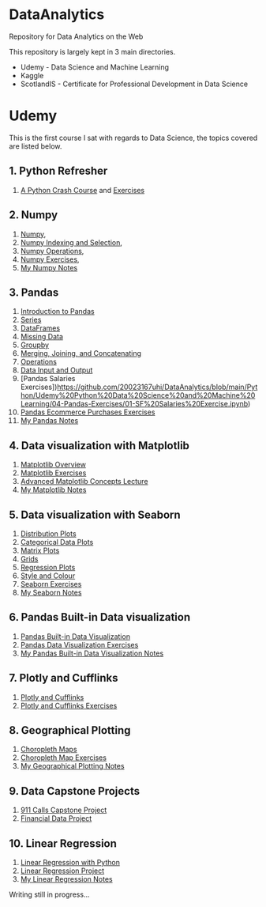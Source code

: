 # DataAnalytics
Repository for Data Analytics on the Web

This repository is largely kept in 3 main directories.

* Udemy - Data Science and Machine Learning
* Kaggle
* ScotlandIS - Certificate for Professional Development in Data Science

# Udemy

This is the first course I sat with regards to Data Science, the topics covered are listed below.

## 1. Python Refresher

1. [A Python Crash Course](https://github.com/20023167uhi/DataAnalytics/blob/main/Python/Udemy%20Python%20Data%20Science%20and%20Machine%20Learning/01-Python-Crash-Course/01-Python%20Crash%20Course.ipynb) and [Exercises](https://github.com/20023167uhi/DataAnalytics/blob/main/Python/Udemy%20Python%20Data%20Science%20and%20Machine%20Learning/01-Python-Crash-Course/02-Python%20Crash%20Course%20Exercises.ipynb)

## 2. Numpy

1. [Numpy](https://github.com/20023167uhi/DataAnalytics/blob/main/Python/Udemy%20Python%20Data%20Science%20and%20Machine%20Learning/02-Python-for-Data-Analysis-NumPy/01-NumPy%20Arrays.ipynb), 
2. [Numpy Indexing and Selection](https://github.com/20023167uhi/DataAnalytics/blob/main/Python/Udemy%20Python%20Data%20Science%20and%20Machine%20Learning/02-Python-for-Data-Analysis-NumPy/02-Numpy%20Indexing%20and%20Selection.ipynb), 
3. [Numpy Operations](https://github.com/20023167uhi/DataAnalytics/blob/main/Python/Udemy%20Python%20Data%20Science%20and%20Machine%20Learning/02-Python-for-Data-Analysis-NumPy/03-Numpy%20Operations.ipynb), 
4. [Numpy Exercises](https://github.com/20023167uhi/DataAnalytics/blob/main/Python/Udemy%20Python%20Data%20Science%20and%20Machine%20Learning/02-Python-for-Data-Analysis-NumPy/04-Numpy%20Exercises.ipynb),
5. [My Numpy Notes](https://github.com/20023167uhi/DataAnalytics/blob/main/Python/Udemy%20Python%20Data%20Science%20and%20Machine%20Learning/02-Python-for-Data-Analysis-NumPy/Data%20Analysis%20and%20Numpy%20notes.ipynb) 

## 3. Pandas

1. [Introduction to Pandas](https://github.com/20023167uhi/DataAnalytics/blob/main/Python/Udemy%20Python%20Data%20Science%20and%20Machine%20Learning/03-Python-for-Data-Analysis-Pandas/01-Introduction%20to%20Pandas.ipynb)
2. [Series](https://github.com/20023167uhi/DataAnalytics/blob/main/Python/Udemy%20Python%20Data%20Science%20and%20Machine%20Learning/03-Python-for-Data-Analysis-Pandas/02-Series.ipynb)
3. [DataFrames](https://github.com/20023167uhi/DataAnalytics/blob/main/Python/Udemy%20Python%20Data%20Science%20and%20Machine%20Learning/03-Python-for-Data-Analysis-Pandas/03-DataFrames.ipynb)
4. [Missing Data](https://github.com/20023167uhi/DataAnalytics/blob/main/Python/Udemy%20Python%20Data%20Science%20and%20Machine%20Learning/03-Python-for-Data-Analysis-Pandas/04-Missing%20Data.ipynb)
5. [Groupby](https://github.com/20023167uhi/DataAnalytics/blob/main/Python/Udemy%20Python%20Data%20Science%20and%20Machine%20Learning/03-Python-for-Data-Analysis-Pandas/05-Groupby.ipynb)
6. [Merging, Joining, and Concatenating](https://github.com/20023167uhi/DataAnalytics/blob/main/Python/Udemy%20Python%20Data%20Science%20and%20Machine%20Learning/03-Python-for-Data-Analysis-Pandas/06-Merging%2C%20Joining%2C%20and%20Concatenating.ipynb)
7. [Operations](https://github.com/20023167uhi/DataAnalytics/blob/main/Python/Udemy%20Python%20Data%20Science%20and%20Machine%20Learning/03-Python-for-Data-Analysis-Pandas/07-Operations.ipynb)
8. [Data Input and Output](https://github.com/20023167uhi/DataAnalytics/blob/main/Python/Udemy%20Python%20Data%20Science%20and%20Machine%20Learning/03-Python-for-Data-Analysis-Pandas/08-Data%20Input%20and%20Output.ipynb)
9. [Pandas Salaries Exercises])https://github.com/20023167uhi/DataAnalytics/blob/main/Python/Udemy%20Python%20Data%20Science%20and%20Machine%20Learning/04-Pandas-Exercises/01-SF%20Salaries%20Exercise.ipynb)
10. [Pandas Ecommerce Purchases Exercises](https://github.com/20023167uhi/DataAnalytics/blob/main/Python/Udemy%20Python%20Data%20Science%20and%20Machine%20Learning/04-Pandas-Exercises/03-Ecommerce%20Purchases%20Exercise%20.ipynb)
11. [My Pandas Notes](https://github.com/20023167uhi/DataAnalytics/blob/main/Python/Udemy%20Python%20Data%20Science%20and%20Machine%20Learning/03-Python-for-Data-Analysis-Pandas/Pandas%20notes.ipynb)

## 4. Data visualization with Matplotlib

1. [Matplotlib Overview](https://github.com/20023167uhi/DataAnalytics/blob/main/Python/Udemy%20Python%20Data%20Science%20and%20Machine%20Learning/05-Data-Visualization-with-Matplotlib/01-Matplotlib%20Concepts%20Lecture.ipynb)
2. [Matplotlib Exercises](https://github.com/20023167uhi/DataAnalytics/blob/main/Python/Udemy%20Python%20Data%20Science%20and%20Machine%20Learning/05-Data-Visualization-with-Matplotlib/02-Matplotlib%20Exercises.ipynb)
3. [Advanced Matplotlib Concepts Lecture](https://github.com/20023167uhi/DataAnalytics/blob/main/Python/Udemy%20Python%20Data%20Science%20and%20Machine%20Learning/05-Data-Visualization-with-Matplotlib/04-Advanced%20Matplotlib%20Concepts.ipynb)
4. [My Matplotlib Notes](https://github.com/20023167uhi/DataAnalytics/blob/main/Python/Udemy%20Python%20Data%20Science%20and%20Machine%20Learning/05-Data-Visualization-with-Matplotlib/Matplotlib%20notes.ipynb)

## 5. Data visualization with Seaborn

1. [Distribution Plots](https://github.com/20023167uhi/DataAnalytics/blob/main/Python/Udemy%20Python%20Data%20Science%20and%20Machine%20Learning/06-Data-Visualization-with-Seaborn/01-Distribution%20Plots.ipynb)
2. [Categorical Data Plots](https://github.com/20023167uhi/DataAnalytics/blob/main/Python/Udemy%20Python%20Data%20Science%20and%20Machine%20Learning/06-Data-Visualization-with-Seaborn/02-Categorical%20Plots.ipynb)
3. [Matrix Plots](https://github.com/20023167uhi/DataAnalytics/blob/main/Python/Udemy%20Python%20Data%20Science%20and%20Machine%20Learning/06-Data-Visualization-with-Seaborn/03-Matrix%20Plots.ipynb)
4. [Grids](https://github.com/20023167uhi/DataAnalytics/blob/main/Python/Udemy%20Python%20Data%20Science%20and%20Machine%20Learning/06-Data-Visualization-with-Seaborn/04-Grids.ipynb)
5. [Regression Plots](https://github.com/20023167uhi/DataAnalytics/blob/main/Python/Udemy%20Python%20Data%20Science%20and%20Machine%20Learning/06-Data-Visualization-with-Seaborn/05-Regression%20Plots.ipynb)
6. [Style and Colour](https://github.com/20023167uhi/DataAnalytics/blob/main/Python/Udemy%20Python%20Data%20Science%20and%20Machine%20Learning/06-Data-Visualization-with-Seaborn/06-Style%20and%20Color.ipynb)
7. [Seaborn Exercises](https://github.com/20023167uhi/DataAnalytics/blob/main/Python/Udemy%20Python%20Data%20Science%20and%20Machine%20Learning/06-Data-Visualization-with-Seaborn/07-Seaborn%20Exercises.ipynb)
8. [My Seaborn Notes](https://github.com/20023167uhi/DataAnalytics/blob/main/Python/Udemy%20Python%20Data%20Science%20and%20Machine%20Learning/06-Data-Visualization-with-Seaborn/My%20Seaeborn%20Plot%20Notes.ipynb)

## 6. Pandas Built-in Data visualization

1. [Pandas Built-in Data Visualization](https://github.com/20023167uhi/DataAnalytics/blob/main/Python/Udemy%20Python%20Data%20Science%20and%20Machine%20Learning/07-Pandas-Built-in-Data-Viz/01-Pandas%20Built-in%20Data%20Visualization.ipynb)
2. [Pandas Data Visualization Exercises](https://github.com/20023167uhi/DataAnalytics/blob/main/Python/Udemy%20Python%20Data%20Science%20and%20Machine%20Learning/07-Pandas-Built-in-Data-Viz/02-Pandas%20Data%20Visualization%20Exercise.ipynb)
3. [My Pandas Built-in Data Visualization Notes](https://github.com/20023167uhi/DataAnalytics/blob/main/Python/Udemy%20Python%20Data%20Science%20and%20Machine%20Learning/07-Pandas-Built-in-Data-Viz/My%20Pandas%20Data%20Visualization%20notes.ipynb)

## 7. Plotly and Cufflinks

1. [Plotly and Cufflinks](https://github.com/20023167uhi/DataAnalytics/blob/main/Python/Udemy%20Python%20Data%20Science%20and%20Machine%20Learning/08-Plotly-and-Cufflinks/01-Plotly%20and%20Cufflinks.ipynb)
2. [Plotly and Cufflinks Exercises](https://github.com/20023167uhi/DataAnalytics/blob/main/Python/Udemy%20Python%20Data%20Science%20and%20Machine%20Learning/08-Plotly-and-Cufflinks/My%20Plotly%20and%20Cufflinks%20Notes.ipynb)

## 8. Geographical Plotting

1. [Choropleth Maps](https://github.com/20023167uhi/DataAnalytics/blob/main/Python/Udemy%20Python%20Data%20Science%20and%20Machine%20Learning/09-Geographical-Plotting/01-Choropleth%20Maps.ipynb)
2. [Choropleth Map Exercises](https://github.com/20023167uhi/DataAnalytics/blob/main/Python/Udemy%20Python%20Data%20Science%20and%20Machine%20Learning/09-Geographical-Plotting/02-Choropleth%20Maps%20Exercise.ipynb)
3. [My Geographical Plotting Notes](https://github.com/20023167uhi/DataAnalytics/blob/main/Python/Udemy%20Python%20Data%20Science%20and%20Machine%20Learning/09-Geographical-Plotting/My%20Geographical%20Plotting%20Notes.ipynb)

## 9. Data Capstone Projects

1. [911 Calls Capstone Project](https://github.com/20023167uhi/DataAnalytics/blob/main/Python/Udemy%20Python%20Data%20Science%20and%20Machine%20Learning/10-Data-Capstone-Projects/01-911%20Calls%20Data%20Capstone%20Project.ipynb)
2. [Financial Data Project](https://github.com/20023167uhi/DataAnalytics/blob/main/Python/Udemy%20Python%20Data%20Science%20and%20Machine%20Learning/10-Data-Capstone-Projects/03-Finance%20Project.ipynb)

## 10. Linear Regression

1. [Linear Regression with Python](https://github.com/20023167uhi/DataAnalytics/blob/main/Python/Udemy%20Python%20Data%20Science%20and%20Machine%20Learning/11-Linear-Regression/01-Linear%20Regression%20with%20Python.ipynb)
2. [Linear Regression Project](https://github.com/20023167uhi/DataAnalytics/blob/main/Python/Udemy%20Python%20Data%20Science%20and%20Machine%20Learning/11-Linear-Regression/02-Linear%20Regression%20Project.ipynb)
3. [My Linear Regression Notes](https://github.com/20023167uhi/DataAnalytics/blob/main/Python/Udemy%20Python%20Data%20Science%20and%20Machine%20Learning/11-Linear-Regression/Linear%20Regression%20notes.ipynb)

Writing still in progress...

